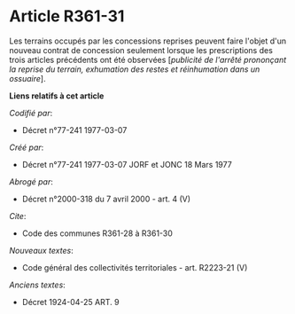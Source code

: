 # Article R361-31

Les terrains occupés par les concessions reprises peuvent faire l'objet d'un nouveau contrat de concession seulement lorsque
les prescriptions des trois articles précédents ont été observées [*publicité de l'arrêté prononçant la reprise du terrain,
exhumation des restes et réinhumation dans un ossuaire*].

**Liens relatifs à cet article**

_Codifié par_:

  - Décret n°77-241 1977-03-07

_Créé par_:

  - Décret n°77-241 1977-03-07 JORF et JONC 18 Mars 1977

_Abrogé par_:

  - Décret n°2000-318 du 7 avril 2000 - art. 4 (V)

_Cite_:

  - Code des communes R361-28 à R361-30

_Nouveaux textes_:

  - Code général des collectivités territoriales - art. R2223-21 (V)

_Anciens textes_:

  - Décret  1924-04-25 ART. 9
